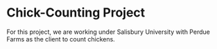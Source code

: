 # Chick-Counting Project
For this project, we are working under Salisbury University with Perdue Farms as the client to count chickens.
